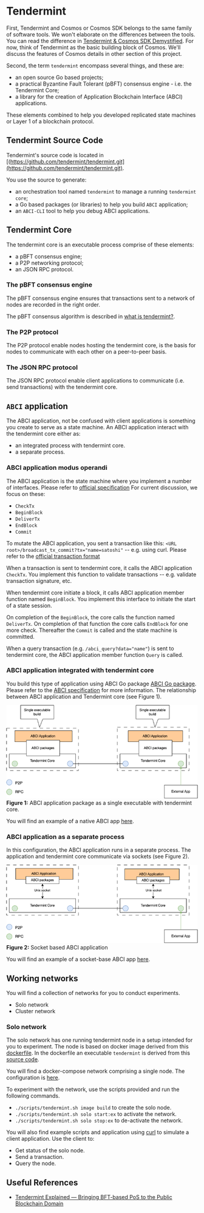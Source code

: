 # Tendermint



First, Tendermint and Cosmos or Cosmos SDK belongs to the same family of software tools. We won't elaborate on the differences between the tools. You can read the difference in [Tendermint & Cosmos SDK Demystified](https://medium.com/coinmonks/tendermint-cosmos-sdk-demystified-47385cf77cf6). For now, think of Tendermint as the basic building block of Cosmos. We'll discuss the features of Cosmos details in other section of this project.

Second, the term `tendermint` encompass several things, and these are:

* an open source Go based projects;
* a practical Byzantine Fault Tolerant (pBFT) consensus engine - i.e. the Tendermint Core;
* a library for the creation of Application Blockchain Interface (ABCI) applications.

These elements combined to help you developed replicated state machines or Layer 1 of a blockchain protocol.

## Tendermint Source Code

Tendermint's source code is located in [(https://github.com/tendermint/tendermint.git](https://github.com/tendermint/tendermint.git).

You use the source to generate:

* an orchestration tool named `tendermint` to manage a running `tendermint core`;
* a Go based packages (or libraries) to help you build `ABCI` application;
* an `ABCI-CLI` tool to help you debug ABCI applications.

## Tendermint Core

The tendermint core is an executable process comprise of these elements:

* a pBFT consensus engine;
* a P2P networking protocol;
* an JSON RPC protocol.

### The pBFT consensus engine

The pBFT consensus engine ensures that transactions sent to a network of nodes are recorded in the right order. 

The pBFT consensus algorithm is described in [what is tendermint?](https://docs.tendermint.com/v0.34/introduction/what-is-tendermint.html).

### The P2P protocol

The P2P protocol enable nodes hosting the tendermint core, is the basis for nodes to communicate with each other on a peer-to-peer basis.

### The JSON RPC protocol

The JSON RPC protocol enable client applications to communicate (i.e. send transactions) with the tendermint core.

## `ABCI` application

The ABCI application, not be confused with client applications is something you create to serve as a state machine. An ABCI application interact with the tendermint core either as:

* an integrated process with tendermint core.
* a separate process.

### ABCI application modus operandi

The ABCI application is the state machine where you implement a number of interfaces. Please refer to [official specification](https://github.com/tendermint/spec/tree/95cf253b6df623066ff7cd4074a94e7a3f147c7a/spec/abci) For current discussion, we focus on these:

* `CheckTx`
* `BeginBlock`
* `DeliverTx`
* `EndBlock`
* `Commit`

To mutate the ABCI application, you sent a transaction like this: `<URL root>/broadcast_tx_commit?tx="name=satoshi"` -- e.g. using curl. Please refer to the [official transaction format](https://docs.tendermint.com/v0.34/rpc/)

When a transaction is sent to tendermint core, it calls the ABCI application `CheckTx`. You implement this function to validate transactions -- e.g. validate transaction signature, etc.

When tendermint core initiate a block, it calls ABCI application member function named `BeginBlock`. You implement this interface to initiate the start of a state session. 

On completion of the `BeginBlock`, the core calls the function named `DeliverTx`. On completion of that function the core calls `EndBlock` for one more check. Thereafter the `Commit` is called and the state machine is committed. 

When a query transaction (e.g. `/abci_query?data="name"`) is sent to tendermint core, the ABCI application member function `Query` is called.

### ABCI application integrated with tendermint core

You build this type of application using ABCI Go package [ABCI Go package](https://github.com/tendermint/tendermint/tree/v0.34.x/abci). Please refer to the [ABCI specification](https://github.com/tendermint/tendermint/tree/v0.34.x/spec/abci) for more information. The relationship between ABCI application and Tendermint core (see Figure 1).

![Figure 1](../assets/img/tmint-native-abci.png)</br>
<b>Figure 1:</b> ABCI application package as a single executable with tendermint core.

You will find an example of a native ABCI app [here](../cmd/tmint/ex1/main.go).

### ABCI application as a separate process

In this configuration, the ABCI application runs in a separate process. The application and tendermint core communicate via sockets (see Figure 2).

![Figure 2](../assets/img/tmint-socket-abci.png)</br>
<b>Figure 2:</b> Socket based ABCI application

You will find an example of a socket-base ABCI app [here](../cmd/tmint/ex2/main.go).

## Working networks

You will find a collection of networks for you to conduct experiments.

* Solo network
* Cluster network

### Solo network

The solo network has one running tendermint node in a setup intended for you to experiment. The node is based on docker image derived from this [dockerfile](../build/tendermint/ex.dockerfile). In the dockerfile an executable `tendermint` is derived from this [source code](https://github.com/tendermint/tendermint.git).

You will find a docker-compose network comprising a single node. The configuration is [here](../deployments/tmint/solo.yml).

To experiment with the network, use the scripts provided and run the following commands.

* `./scripts/tendermint.sh image build` to create the solo node.
* `./scripts/tendermint.sh solo start:ex` to activate the network.
* `./scripts/tendermint.sh solo stop:ex` to de-activate the network.

You will also find example scripts and application using [curl](../examples/tmint/curl/txn.sh) to simulate a client application. Use the client to:

* Get status of the solo node.
* Send a transaction.
* Query the node.

## Useful References

* [Tendermint Explained — Bringing BFT-based PoS to the Public Blockchain Domain](https://blog.cosmos.network/tendermint-explained-bringing-bft-based-pos-to-the-public-blockchain-domain-f22e274a0fdb)